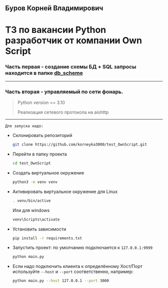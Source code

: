 ## Буров Корней Владимирович
# ТЗ по вакансии Python разработчик от компании Own Script

### Часть первая - создание схемы БД + SQL запросы находится в папке [db_scheme](db_scheme/DB_SCHEME.md)

---

### Часть вторая - управляемый по сети фонарь.

>Python version == 3.10
>
>Реализация сетевого протокола на aiohttp

---

`Для запуска надо:`

- Склонировать репозиторий
    ```bash
    git clone https://github.com/korneyka3000/test_OwnScript.git
    ```
- Перейти в папку проекта
    ```bash
    cd test_OwnScript
    ```
- Создать виртуальное окружение
    ```bash
    python3 -m venv venv
    ```
- Активировать виртуальное окружение для Linux
    ```bash
    . venv/bin/active
    ```
  Или для windows
    ```bash
    venv\Scripts\activate  
    ```
- Установить зависимости
    ```bash
    pip install -r requirements.txt
    ```
- Запустить проект: по умолчанию подключается к `127.0.0.1:9999`
    ```bash
    python main.py
    ```
- Если надо подключить клиента к определённому Хост/Порт используйте `--host` и `--port` соответственно, например:
  ```bash
  python main.py --host 127.0.0.1 --port 3000
  ```